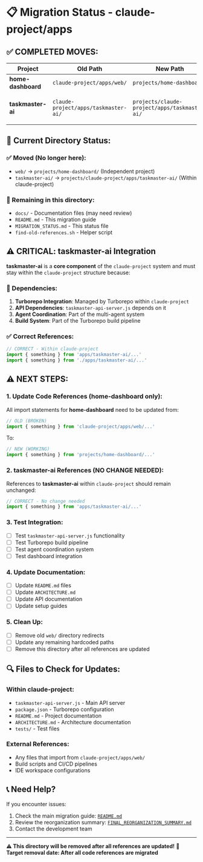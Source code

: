 # 📋 **Migration Status - claude-project/apps**

## **✅ COMPLETED MOVES:**

| Project | Old Path | New Path | Status | Date | Notes |
|---------|----------|----------|---------|------|-------|
| **home-dashboard** | `claude-project/apps/web/` | `projects/home-dashboard/` | ✅ **MOVED** | 2024-07-30 | Independent project |
| **taskmaster-ai** | `claude-project/apps/taskmaster-ai/` | `projects/claude-project/apps/taskmaster-ai/` | ✅ **MOVED** | 2024-07-30 | **Stays within claude-project** |

## **📁 Current Directory Status:**

### **✅ Moved (No longer here):**
- `web/` → `projects/home-dashboard/` (Independent project)
- `taskmaster-ai/` → `projects/claude-project/apps/taskmaster-ai/` (Within claude-project)

### **📂 Remaining in this directory:**
- `docs/` - Documentation files (may need review)
- `README.md` - This migration guide
- `MIGRATION_STATUS.md` - This status file
- `find-old-references.sh` - Helper script

## **⚠️ CRITICAL: taskmaster-ai Integration**

**taskmaster-ai** is a **core component** of the `claude-project` system and must stay within the `claude-project` structure because:

### **🔗 Dependencies:**
1. **Turborepo Integration**: Managed by Turborepo within `claude-project`
2. **API Dependencies**: `taskmaster-api-server.js` depends on it
3. **Agent Coordination**: Part of the multi-agent system
4. **Build System**: Part of the Turborepo build pipeline

### **✅ Correct References:**
```javascript
// CORRECT - Within claude-project
import { something } from 'apps/taskmaster-ai/...'
import { something } from './apps/taskmaster-ai/...'
```

## **⚠️ NEXT STEPS:**

### **1. Update Code References (home-dashboard only):**
All import statements for **home-dashboard** need to be updated from:
```javascript
// OLD (BROKEN)
import { something } from 'claude-project/apps/web/...'
```

To:
```javascript
// NEW (WORKING)
import { something } from 'projects/home-dashboard/...'
```

### **2. taskmaster-ai References (NO CHANGE NEEDED):**
References to **taskmaster-ai** within `claude-project` should remain unchanged:
```javascript
// CORRECT - No change needed
import { something } from 'apps/taskmaster-ai/...'
```

### **3. Test Integration:**
- [ ] Test `taskmaster-api-server.js` functionality
- [ ] Test Turborepo build pipeline
- [ ] Test agent coordination system
- [ ] Test dashboard integration

### **4. Update Documentation:**
- [ ] Update `README.md` files
- [ ] Update `ARCHITECTURE.md`
- [ ] Update API documentation
- [ ] Update setup guides

### **5. Clean Up:**
- [ ] Remove old `web/` directory redirects
- [ ] Update any remaining hardcoded paths
- [ ] Remove this directory after all references are updated

## **🔍 Files to Check for Updates:**

### **Within claude-project:**
- `taskmaster-api-server.js` - Main API server
- `package.json` - Turborepo configuration
- `README.md` - Project documentation
- `ARCHITECTURE.md` - Architecture documentation
- `tests/` - Test files

### **External References:**
- Any files that import from `claude-project/apps/web/`
- Build scripts and CI/CD pipelines
- IDE workspace configurations

## **📞 Need Help?**

If you encounter issues:
1. Check the main migration guide: [`README.md`](./README.md)
2. Review the reorganization summary: [`FINAL_REORGANIZATION_SUMMARY.md`](../../../FINAL_REORGANIZATION_SUMMARY.md)
3. Contact the development team

---

**⚠️ This directory will be removed after all references are updated!**
**📅 Target removal date: After all code references are migrated** 